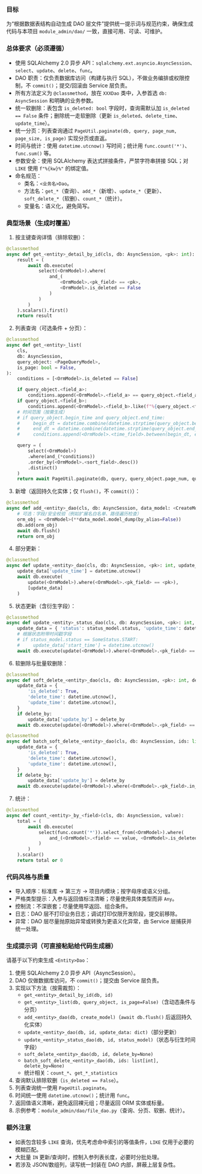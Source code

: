 ### 目标
为“根据数据表结构自动生成 DAO 层文件”提供统一提示词与规范约束，确保生成代码与本项目 `module_admin/dao/` 一致，直接可用、可读、可维护。

### 总体要求（必须遵循）
- 使用 SQLAlchemy 2.0 异步 API：`sqlalchemy.ext.asyncio.AsyncSession`、`select`、`update`、`delete`、`func`。
- DAO 职责：仅负责数据库访问（构建与执行 SQL），不做业务编排或权限控制，不 `commit()`；提交/回滚由 Service 层负责。
- 所有方法定义为 `@classmethod`，放在 `XXXDao` 类中，入参首选 `db: AsyncSession` 和明确的业务参数。
- 统一软删除：表包含 `is_deleted: bool` 字段时，查询需默认加 `is_deleted == False` 条件；删除统一走软删除（更新 `is_deleted`、`delete_time`、`update_time`）。
- 统一分页：列表查询通过 `PageUtil.paginate(db, query, page_num, page_size, is_page)` 实现分页或直返。
- 时间与统计：使用 `datetime.utcnow()` 写时间；统计用 `func.count('*')`、`func.sum()` 等。
- 参数安全：使用 SQLAlchemy 表达式拼接条件，严禁字符串拼接 SQL；对 `LIKE` 使用 `f"%{kw}%"` 的绑定值。
- 命名规范：
  - 类名：`<业务名>Dao`。
  - 方法名：`get_*`（查询）、`add_*`（新增）、`update_*`（更新）、`soft_delete_*`（软删）、`count_*`（统计）。
  - 变量名：语义化，避免简写。

### 典型场景（生成时覆盖）
1) 按主键查询详情（排除软删）：
```python
@classmethod
async def get_<entity>_detail_by_id(cls, db: AsyncSession, <pk>: int):
    result = (
        await db.execute(
            select(<OrmModel>).where(
                and_(
                    <OrmModel>.<pk_field> == <pk>,
                    <OrmModel>.is_deleted == False
                )
            )
        )
    ).scalars().first()
    return result
```

2) 列表查询（可选条件 + 分页）：
```python
@classmethod
async def get_<entity>_list(
    cls,
    db: AsyncSession,
    query_object: <PageQueryModel>,
    is_page: bool = False,
):
    conditions = [<OrmModel>.is_deleted == False]

    if query_object.<field_a>:
        conditions.append(<OrmModel>.<field_a> == query_object.<field_a>)
    if query_object.<field_b>:
        conditions.append(<OrmModel>.<field_b>.like(f"%{query_object.<field_b>}%"))
    # 时间范围（按需生成）
    # if query_object.begin_time and query_object.end_time:
    #     begin_dt = datetime.combine(datetime.strptime(query_object.begin_time, '%Y-%m-%d'), time(0, 0, 0))
    #     end_dt = datetime.combine(datetime.strptime(query_object.end_time, '%Y-%m-%d'), time(23, 59, 59))
    #     conditions.append(<OrmModel>.<time_field>.between(begin_dt, end_dt))

    query = (
        select(<OrmModel>)
        .where(and_(*conditions))
        .order_by(<OrmModel>.<sort_field>.desc())
        .distinct()
    )
    return await PageUtil.paginate(db, query, query_object.page_num, query_object.page_size, is_page)
```

3) 新增（返回持久化实体；仅 `flush()`，不 `commit()`）：
```python
@classmethod
async def add_<entity>_dao(cls, db: AsyncSession, data_model: <CreateModel>):
    # 可选：字段/安全校验（例如扩展名白名单、路径遍历检查）
    orm_obj = <OrmModel>(**data_model.model_dump(by_alias=False))
    db.add(orm_obj)
    await db.flush()
    return orm_obj
```

4) 部分更新：
```python
@classmethod
async def update_<entity>_dao(cls, db: AsyncSession, <pk>: int, update_data: dict):
    update_data['update_time'] = datetime.utcnow()
    await db.execute(
        update(<OrmModel>).where(<OrmModel>.<pk_field> == <pk>),
        [update_data]
    )
```

5) 状态更新（含衍生字段）：
```python
@classmethod
async def update_<entity>_status_dao(cls, db: AsyncSession, <pk>: int, status_model: <StatusModel>):
    update_data = { 'status': status_model.status, 'update_time': datetime.utcnow() }
    # 根据状态附带时间戳字段
    # if status_model.status == SomeStatus.START:
    #     update_data['start_time'] = datetime.utcnow()
    await db.execute(update(<OrmModel>).where(<OrmModel>.<pk_field> == <pk>), [update_data])
```

6) 软删除与批量软删除：
```python
@classmethod
async def soft_delete_<entity>_dao(cls, db: AsyncSession, <pk>: int, delete_by: str | None = None):
    update_data = {
        'is_deleted': True,
        'delete_time': datetime.utcnow(),
        'update_time': datetime.utcnow(),
    }
    if delete_by:
        update_data['update_by'] = delete_by
    await db.execute(update(<OrmModel>).where(<OrmModel>.<pk_field> == <pk>), [update_data])

@classmethod
async def batch_soft_delete_<entity>_dao(cls, db: AsyncSession, ids: list[int], delete_by: str | None = None):
    update_data = {
        'is_deleted': True,
        'delete_time': datetime.utcnow(),
        'update_time': datetime.utcnow(),
    }
    if delete_by:
        update_data['update_by'] = delete_by
    await db.execute(update(<OrmModel>).where(<OrmModel>.<pk_field>.in_(ids)).values(**update_data))
```

7) 统计：
```python
@classmethod
async def count_<entity>_by_<field>(cls, db: AsyncSession, value):
    total = (
        await db.execute(
            select(func.count('*')).select_from(<OrmModel>).where(
                and_(<OrmModel>.<field> == value, <OrmModel>.is_deleted == False)
            )
        )
    ).scalar()
    return total or 0
```

### 代码风格与质量
- 导入顺序：标准库 → 第三方 → 项目内模块；按字母序或语义分组。
- 严格类型提示：入参与返回值标注清晰；尽量使用具体类型而非 `Any`。
- 控制流：不深嵌套；尽量使用早返回、组合条件。
- 日志：DAO 层不打印业务日志；调试打印仅限开发阶段，提交前移除。
- 异常：DAO 层尽量抛原始异常或转换为更语义化异常，由 Service 层捕获并统一处理。

### 生成提示词（可直接粘贴给代码生成器）
请基于以下约束生成 `<Entity>Dao`：
1) 使用 SQLAlchemy 2.0 异步 API（AsyncSession）。
2) DAO 仅做数据库访问，不 `commit()`；提交由 Service 层负责。
3) 实现以下方法（按需裁剪）：
   - `get_<entity>_detail_by_id(db, id)`
   - `get_<entity>_list(db, query_object, is_page=False)`（含动态条件与分页）
   - `add_<entity>_dao(db, create_model)`（`await db.flush()` 后返回持久化实体）
   - `update_<entity>_dao(db, id, update_data: dict)`（部分更新）
   - `update_<entity>_status_dao(db, id, status_model)`（状态与衍生时间字段）
   - `soft_delete_<entity>_dao(db, id, delete_by=None)`
   - `batch_soft_delete_<entity>_dao(db, ids: list[int], delete_by=None)`
   - 统计相关：`count_*`、`get_*_statistics`
4) 查询默认排除软删（`is_deleted == False`）。
5) 列表查询统一使用 `PageUtil.paginate`。
6) 时间统一使用 `datetime.utcnow()`；统计用 `func`。
7) 返回值语义清晰，避免返回裸元组；尽量返回 ORM 实体或标量。
8) 示例参考：`module_admin/dao/file_dao.py`（查询、分页、软删、统计）。

### 额外注意
- 如表包含较多 `LIKE` 查询，优先考虑命中索引的等值条件，`LIKE` 仅用于必要的模糊匹配。
- 大批量 `IN` 更新/查询时，控制入参列表长度，必要时分批处理。
- 若涉及 JSON/数组列，读写统一封装在 DAO 内部，屏蔽上层复杂性。



